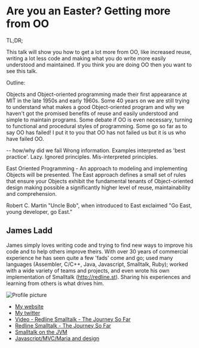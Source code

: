 # Are you an Easter? Getting more from OO

TL;DR;

This talk will show you how to get a lot more from OO, like increased reuse,
writing a lot less code and making what you do write more easily understood
and maintained. If you think you are doing OO then you want to see
this talk.

Outline:

Objects and Object-oriented programming made their first appearance at MIT in the
late 1950s and early 1960s. Some 40 years on we are still trying to understand what makes
a good Object-oriented program and why we haven't got the promised benefits of reuse and
easily understood and simple to maintain programs. Some debate if OO is even necessary, 
turning to functional and procedural styles of programming. Some go so far as to say 
OO has failed! I put it to you that OO has not failed us but it is us who have failed
OO.

-- how/why did we fail
Wrong information. Examples interpreted as 'best practice'. Lazy. Ignored principles.
Mis-interpreted principles.

East Oriented Programming - An approach to modeling and implementing Objects will be 
presented. The East approach defines a small set of rules that ensure your Objects exhibit 
the fundamental tenants of Object-oriented design making possible a significantly 
higher level of reuse, maintainability and comprehension.

Robert C. Martin "Uncle Bob", when introduced to East exclaimed "Go East, young developer,
go East."


## James Ladd

James simply loves writing code and trying to find new ways to improve his code
and to help others improve theirs. With over 30 years of commercial experience
he has seen quite a few 'fads' come and go; used many languages 
(Assembler, C/C++, Java, Javascript, Smalltalk, Ruby); worked with a wide
variety of teams and projects, and even wrote his own implementation of
Smalltalk (http://redline.st). Sharing his experiences and learning from
others is what drives him.

![Profile picture](https://raw.github.com/jamesladd/rubyconfau-2013-cfp/master/example/profile_picture.jpg)

- [My website](http://www.jamesladdcode.com)
- [My twitter](https://twitter.com/jamesladd)
- [Video - Redline Smalltalk - The Journey So Far](http://www.slideshare.net/seantallen/redline-smalltalk-the-journey-so-far)
- [Redline Smalltalk - The Journey So Far](http://www.redline.st/blog/2011/04/01/the-journey-so-far.html)
- [Smalltalk on the JVM](http://www.slideshare.net/esug/smalltalk-on-the-jvm)
- [Javascript/MVC/Maria and design](http://jamesladdcode.com/wp-content/uploads/2012/06/melbjs-maria-mvc-east.pdf)

